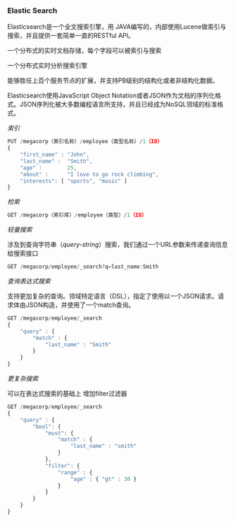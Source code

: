 ### Elastic Search

Elasticsearch是一个全文搜索引擎，用 JAVA编写的，内部使用Lucene做索引与搜索，并且提供一套简单一直的RESTful API。

一个分布式的实时文档存储，每个字段可以被索引与搜索

一个分布式实时分析搜索引擎

能够胜任上百个服务节点的扩展，并支持PB级别的结构化或者非结构化数据。



Elasticsearch使用JavaScript Object Notation或者JSON作为文档的序列化格式。JSON序列化被大多数编程语言所支持，并且已经成为NoSQL领域的标准格式。



*索引*

```js
PUT /megacorp（索引名称）/employee（类型名称）/1（ID）
{
    "first_name" : "John",
    "last_name" :  "Smith",
    "age" :        25,
    "about" :      "I love to go rock climbing",
    "interests": [ "sports", "music" ]
}
```

*检索*

```js
GET /megacorp（索引库）/employee（类型）/1（ID）
```

*轻量搜索*

涉及到查询字符串（_query-string_）搜索，我们通过一个URL参数来传递查询信息给搜索接口

```jsx
GET /megacorp/employee/_search?q=last_name:Smith
```

*查询表达式搜索*

支持更加复杂的查询。领域特定语言（DSL），指定了使用以一个JSON请求。请求体由JSON构造，并使用了一个match查询。

```js
GET /megacorp/employee/_search
{
    "query" : {
        "match" : {
            "last_name" : "Smith"
        }
    }
}
```

*更复杂搜索*

可以在表达式搜索的基础上 增加filter过滤器

```js
GET /megacorp/employee/_search
{
    "query" : {
        "bool": {
            "must": {
                "match" : {
                    "last_name" : "smith" 
                }
            },
            "filter": {
                "range" : {
                    "age" : { "gt" : 30 } 
                }
            }
        }
    }
}
```











